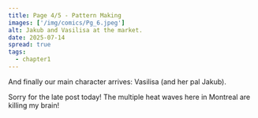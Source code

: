 ```yaml
---
title: Page 4/5 - Pattern Making
images: ['/img/comics/Pg_6.jpeg']
alt: Jakub and Vasilisa at the market.
date: 2025-07-14
spread: true
tags:
  - chapter1
---
```

And finally our main character arrives: Vasilisa (and her pal Jakub).

Sorry for the late post today! The multiple heat waves here in Montreal are killing my brain!